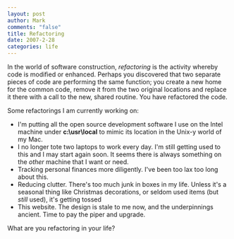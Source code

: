 ```yaml
--- 
layout: post
author: Mark
comments: "false"
title: Refactoring
date: 2007-2-28
categories: life
---
```

In the world of software construction, <i>refactoring</i> is the activity whereby code is modified or enhanced. Perhaps you discovered that two separate pieces of code are performing the same function; you create a new home for the common code, remove it from the two original locations and replace it there with a call to the new, shared routine. You have refactored the code.

Some refactorings I am currently working on:
<ul>
<li class="il">I'm putting all the open source development software I use on the Intel machine under <b>c:\usr\local</b> to mimic its location in the Unix-y world of my Mac. </li>
<li class="il">I no longer tote two laptops to work every day. I'm still getting used to this and I may start again soon. It seems there is always something on the <i>other</i> machine that I want or need. </li>
<li class="il">Tracking personal finances more diligently. I've been too lax too long about this.   </li>
<li class="il">Reducing clutter. There's too much junk in boxes in my life. Unless it's a seasonal thing like Christmas decorations, or seldom used items (but <i>still</i> used), it's getting tossed </li>
<li class="il">This website. The design is stale to me now, and the underpinnings ancient. Time to pay the piper and upgrade. </li>
</ul>

What are you refactoring in your life?
